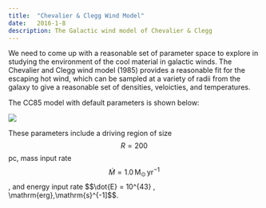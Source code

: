 ```yaml
---
title:  "Chevalier & Clegg Wind Model"
date:   2016-1-8
description: The Galactic wind model of Chevalier & Clegg 
---
```


We need to come up with a reasonable set of parameter space to explore
in studying the environment of the cool material in galactic winds. The 
Chevalier and Clegg wind model (1985) provides a reasonable fit for the 
escaping hot wind, which can be sampled at a variety of radii from the 
galaxy to give a reasonable set of densities, veloicties, and temperatures.

The CC85 model with default parameters is shown below:

<img src="{{ site.url }}assets/images/chevalier.png">


These parameters include a driving region of size $$R = 200$$ pc, mass input
rate $$\dot{M} = 1.0 \, \mathrm{M}_{\odot} \, \mathrm{yr}^{-1}$$, and energy input rate
$$\dot{E} = 10^{43} \, \mathrm{erg}\,\mathrm{s}^{-1]$$.


